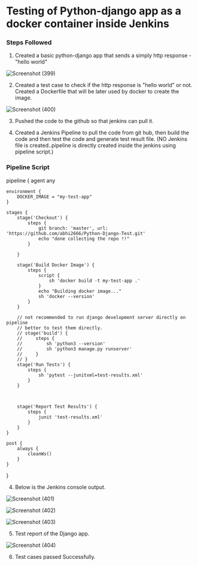 <h1>Testing of Python-django app as a docker container inside Jenkins</h1>

<h3>Steps Followed</h3>

1. Created a basic python-django app that sends a simply http response - "hello world"
   
![Screenshot (399)](https://github.com/user-attachments/assets/5c8aeee1-71a6-443c-89ad-0930e3aa571d)

2. Created a test case to check if the http response is "hello world" or not. Created a Dockerfile that will be later used by docker to create the image.

![Screenshot (400)](https://github.com/user-attachments/assets/d2680808-4921-4a0b-87f7-ac2a4f034a48)

3. Pushed the code to the github so that jenkins can pull it.

4. Created a Jenkins Pipeline to pull the code from git hub, then build the code and then test the code and generate test result file.
(NO Jenkins file is created..pipeline is directly created inside the jenkins using pipeline script.)

<h3>Pipeline Script</h3>
<p>
  pipeline {
    agent any

    environment {
        DOCKER_IMAGE = "my-test-app"
    }

    stages {
        stage('Checkout') {
            steps {
                git branch: 'master', url: 'https://github.com/abhi2666/Python-Django-Test.git'
                echo "done collecting the repo !!"
            }
            
        }
        
        stage('Build Docker Image') {
            steps {
                script {
                    sh 'docker build -t my-test-app .'
                }
                echo "Building docker image..."
                sh 'docker --version'
            }
        }
        
        // not recommended to run django development server directly on pipeline
        // better to test them directly.
        // stage('build') {
        //     steps {
        //         sh 'python3 --version'
        //         sh 'python3 manage.py runserver'
        //     }
        // }
        stage('Run Tests') {
            steps {
                sh 'pytest --junitxml=test-results.xml'
            }
        }

        
        
        stage('Report Test Results') {
            steps {
                junit 'test-results.xml'
            }
        }
    }

    post {
        always {
            cleanWs()
        }
    }
}

</p>

4. Below is the Jenkins console output.

![Screenshot (401)](https://github.com/user-attachments/assets/b9fde7de-5cf8-4f60-93b7-f2cadb5b16f9)

![Screenshot (402)](https://github.com/user-attachments/assets/072bad15-e0d8-418c-a2b6-cea7a577ade5)

![Screenshot (403)](https://github.com/user-attachments/assets/118ed124-8a65-46fc-8973-71f803a4b2a1)

5. Test report of the Django app.

![Screenshot (404)](https://github.com/user-attachments/assets/347727f2-a849-4f05-b4dd-6fe5e7417c08)

6. Test cases passed Successfully.

